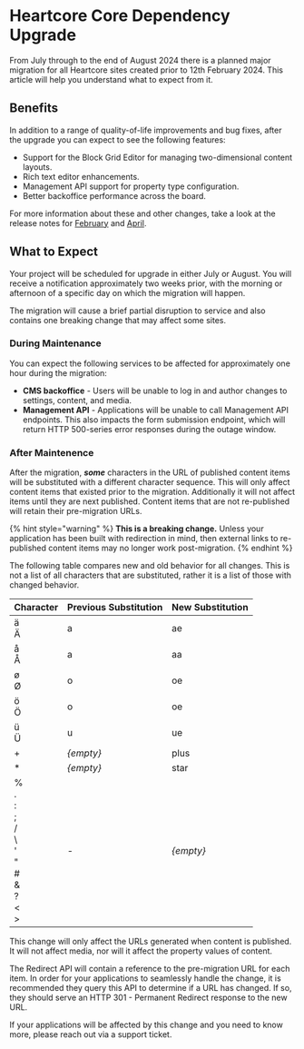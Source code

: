 # Heartcore Core Dependency Upgrade

From July through to the end of August 2024 there is a planned major migration for all Heartcore sites created prior to 12th February 2024. This article will help you understand what to expect from it.

## Benefits
In addition to a range of quality-of-life improvements and bug fixes, after the upgrade you can expect to see the following features:
* Support for the Block Grid Editor for managing two-dimensional content layouts.
* Rich text editor enhancements.
* Management API support for property type configuration.
* Better backoffice performance across the board.

For more information about these and other changes, take a look at the release notes for [February](./2024-02-releasenotes.md) and [April](./2024-04-releasenotes.md).

## What to Expect
Your project will be scheduled for upgrade in either July or August. You will receive a notification approximately two weeks prior, with the morning or afternoon of a specific day on which the migration will happen.

The migration will cause a brief partial disruption to service and also contains one breaking change that may affect some sites.

### During Maintenance
You can expect the following services to be affected for approximately one hour during the migration:
* **CMS backoffice** - Users will be unable to log in and author changes to settings, content, and media.
* **Management API** - Applications will be unable to call Management API endpoints. This also impacts the form submission endpoint, which will return HTTP 500-series error responses during the outage window.

### After Maintenence
After the migration, ***some*** characters in the URL of published content items will be substituted with a different character sequence. This will only affect content items that existed prior to the migration. Additionally it will not affect items until they are next published. Content items that are not re-published will retain their pre-migration URLs.

{% hint style="warning" %}
**This is a breaking change.** Unless your application has been built with redirection in mind, then external links to re-published content items may no longer work post-migration.
{% endhint %}

The following table compares new and old behavior for all changes. This is not a list of all characters that are substituted, rather it is a list of those with changed behavior.

| Character | Previous Substitution | New Substitution |
| --------- | --------------------- | ---------------- |
| ä<br>Ä    | a                     | ae               |
| å<br>Å    | a                     | aa               |
| ø<br>Ø    | o                     | oe               |
| ö<br>Ö    | o                     | oe               |
| ü<br>Ü    | u                     | ue               |
| +         | *{empty}*             | plus             |
| \*        | *{empty}*             | star             |
| %<br>.<br>:<br>;<br>/<br>\\<br>'<br>"<br>#<br>&<br>?<br><<br>> | - | *{empty}* |

This change will only affect the URLs generated when content is published. It will not affect media, nor will it affect the property values of content.

The Redirect API will contain a reference to the pre-migration URL for each item. In order for your applications to seamlessly handle the change, it is recommended they query this API to determine if a URL has changed. If so, they should serve an HTTP 301 - Permanent Redirect response to the new URL.

If your applications will be affected by this change and you need to know more, please reach out via a support ticket.